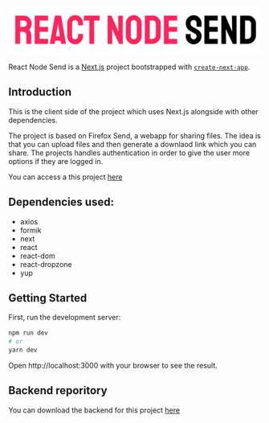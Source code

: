 ## 
![Logo](public/logo.svg)

React Node Send is a [Next.js](https://nextjs.org/) project bootstrapped with [`create-next-app`](https://github.com/vercel/next.js/tree/canary/packages/create-next-app).

## Introduction

This is the client side of the project which uses Next.js alongside with other dependencies. 

The project is based on Firefox Send, a webapp for sharing files. The idea is that you can upload files and then generate a downlaod link which you can share. The projects handles authentication in order to give the user more options if they are logged in.

You can access a this project [here](https://github.com/vercel/next.js/tree/canary/packages/create-next-app)

## Dependencies used: 
* axios 
* formik
* next
* react 
* react-dom
* react-dropzone
* yup

## Getting Started

First, run the development server:

```bash
npm run dev
# or
yarn dev
```

Open http://localhost:3000 with your browser to see the result.

## Backend reporitory

You can download the backend for this project [here](https://github.com/BauTancredi/nodesend-server)